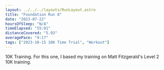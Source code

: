 ```yaml
---
layout: ../../../layouts/RunLayout.astro
title: "Foundation Run 8"
date: "2023-07-22"
hoursOfSleep: "N/A"
timeElapsed: "55:01"
distanceCovered: "5.93"
averagePace: "9:17"
tags: ["2023-10-15 10K Time Trial", "Workout"]
---
```


10K Training. For this one, I based my training on Matt Fitzgerald's Level 2 10K training.
